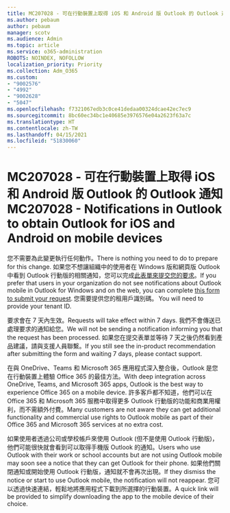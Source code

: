 ```yaml
---
title: MC207028 - 可在行動裝置上取得 iOS 和 Android 版 Outlook 的 Outlook 通知
ms.author: pebaum
author: pebaum
manager: scotv
ms.audience: Admin
ms.topic: article
ms.service: o365-administration
ROBOTS: NOINDEX, NOFOLLOW
localization_priority: Priority
ms.collection: Adm_O365
ms.custom:
- "9002576"
- "4992"
- "9002628"
- "5047"
ms.openlocfilehash: f7321067edb3c0ce41dedaa00324dcae42ec7ec9
ms.sourcegitcommit: 8bc60ec34bc1e40685e3976576e04a2623f63a7c
ms.translationtype: HT
ms.contentlocale: zh-TW
ms.lasthandoff: 04/15/2021
ms.locfileid: "51830060"
---
```

# <a name="mc207028---notifications-in-outlook-to-obtain-outlook-for-ios-and-android-on-mobile-devices"></a><span data-ttu-id="b3b0b-102">MC207028 - 可在行動裝置上取得 iOS 和 Android 版 Outlook 的 Outlook 通知</span><span class="sxs-lookup"><span data-stu-id="b3b0b-102">MC207028 - Notifications in Outlook to obtain Outlook for iOS and Android on mobile devices</span></span>

<span data-ttu-id="b3b0b-103">您不需要為此變更執行任何動作。</span><span class="sxs-lookup"><span data-stu-id="b3b0b-103">There is nothing you need to do to prepare for this change.</span></span> <span data-ttu-id="b3b0b-104">如果您不想讓組織中的使用者在 Windows 版和網頁版 Outlook 中看到 Outlook 行動版的相關通知，您可以完成[此表單來提交您的要求](https://aka.ms/MC207028)。</span><span class="sxs-lookup"><span data-stu-id="b3b0b-104">If you prefer that users in your organization do not see notifications about Outlook mobile in Outlook for Windows and on the web, you can complete [this form to submit your request](https://aka.ms/MC207028).</span></span><span data-ttu-id="b3b0b-105"> 您需要提供您的租用戶識別碼。</span><span class="sxs-lookup"><span data-stu-id="b3b0b-105"> You will need to provide your tenant ID.</span></span> 

<span data-ttu-id="b3b0b-106">要求會在 7 天內生效。</span><span class="sxs-lookup"><span data-stu-id="b3b0b-106">Requests will take effect within 7 days.</span></span> <span data-ttu-id="b3b0b-107">我們不會傳送已處理要求的通知給您。</span><span class="sxs-lookup"><span data-stu-id="b3b0b-107">We will not be sending a notification informing you that the request has been processed.</span></span> <span data-ttu-id="b3b0b-108">如果您在提交表單並等待 7 天之後仍然看到產品建議，請與支援人員聯繫。</span><span class="sxs-lookup"><span data-stu-id="b3b0b-108">If you still see the in-product recommendation after submitting the form and waiting 7 days, please contact support.</span></span>

<span data-ttu-id="b3b0b-109">在與 OneDrive、Teams 和 Microsoft 365 應用程式深入整合後，Outlook 是您在行動裝置上體驗 Office 365 的最佳方法。</span><span class="sxs-lookup"><span data-stu-id="b3b0b-109">With deep integration across OneDrive, Teams, and Microsoft 365 apps, Outlook is the best way to experience Office 365 on a mobile device.</span></span> <span data-ttu-id="b3b0b-110">許多客戶都不知道，他們可以在 Office 365 和 Microsoft 365 服務中取得更多 Outlook 行動版的功能和商業用權利，而不需額外付費。</span><span class="sxs-lookup"><span data-stu-id="b3b0b-110">Many customers are not aware they can get additional functionality and commercial use rights to Outlook mobile as part of their Office 365 and Microsoft 365 services at no extra cost.</span></span>

<span data-ttu-id="b3b0b-111">如果使用者透過公司或學校帳戶來使用 Outlook (但不是使用 Outlook 行動版)，他們可能很快就會看到可以取得手機版 Outlook 的通知。</span><span class="sxs-lookup"><span data-stu-id="b3b0b-111">Users who use Outlook with their work or school accounts but are not using Outlook mobile may soon see a notice that they can get Outlook for their phone.</span></span> <span data-ttu-id="b3b0b-112">如果他們關閉通知或開始使用 Outlook 行動版，通知就不會再次出現。</span><span class="sxs-lookup"><span data-stu-id="b3b0b-112">If they dismiss the notice or start to use Outlook mobile, the notification will not reappear.</span></span> <span data-ttu-id="b3b0b-113">您可以透過快速連結，輕鬆地將應用程式下載到所選擇的行動裝置。</span><span class="sxs-lookup"><span data-stu-id="b3b0b-113">A quick link will be provided to simplify downloading the app to the mobile device of their choice.</span></span>
